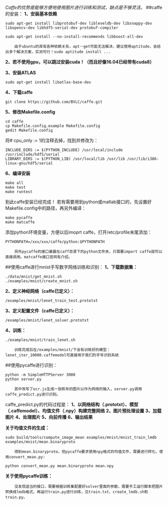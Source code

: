 *Caffe的优势是能够方便地使用图片进行训练和测试，缺点是不够灵活。*
##caffe的安装：
**1、安装基本依赖**

```
sudo apt-get install libprotobuf-dev libleveldb-dev libsnappy-dev libopencv-dev libhdf5-serial-dev protobuf-compiler
```

```
sudo apt-get install --no-install-recommends libboost-all-dev
```

		由于ubuntu的库有各种依赖关系，apt－get可能无法解决，建议使用aptitude，会给出多个解决方案，实测可行！sudo aptitude install ...

**2、若不使用gpu，可以跳过安装cuda！（而且好像16.04已经带有cuda8）**

**3、安装ATLAS**

```
sudo apt-get install libatlas-base-dev
```

**4、下载caffe**

```
git clone https://github.com/BVLC/caffe.git
```

**5、修改Makefile.config**

```
cd caffe
cp Makefile.config.example Makefile.config 
gedit Makefile.config
```

将# cpu_only := 1的注释去掉，找到并修改为：

```
INCLUDE_DIRS := $(PYTHON_INCLUDE) /usr/local/include /usr/include/hdf5/serial
LIBRARY_DIRS := $(PYTHON_LIB) /usr/local/lib /usr/lib /usr/lib/i386-linux-gnu/hdf5/serial
```

**6、编译安装**

```
make all
make test
make runtest
```

到此caffe安装已经完成！
若有需要用到python或matlab接口的，先设置好Makefile.config中的路径，再另外编译：

```
make pycaffe
make matcaffe
```

添加python环境变量，方便以后imoprt caffe，打开/etc/profile末尾添加：

```
PYTHONPATH=/xxx/xxx/caffe/python:$PYTHONPATH
```

		另外pycaffe的接口暴露在caff目录下的python文件夹，只需要import caffe就可以直接调用。matcaffe接口官网有介绍。

##使用caffe进行mnist手写数字网络训练和识别：
**1、下载数据集：**

```
./data/mnist/get_mnist.sh
./examples/mnist/create_mnist.sh
```

**2、定义神经网络（caffe已定义）：**

```
/examples/mnist/lenet_train_test.prototxt
```

**3、定义配置文件（caffe已定义）：**

```
/examples/mnist/lenet_solver.prototxt
```

**4、训练：**

```
./examples/mnist/train_lenet.sh
```

		训练完成后在/examples/mnist/下会有训练好的模型：lenet_iter_10000.caffemodel可直接用于我们的手写识别系统

##使用pycaffe进行识别：

```
python -m SimpleHTTPServer 3000
python server.py
```

		其中改写了ocr.js生成一张帆布的图片以作为网络的输入，server.py调用caffe_predict.py进行识别。
caffe_predict.py的代码过程是：
**1、以网络结构（.prototxt）、模型（.caffemodel）、均值文件（.npy）构建完整网络**
**2、图片预处理设置**
**3、加载图片**
**4、处理图片**
**5、向前传播**
**6、输出结果**

**关于均值文件的生成：**

```
sudo build/tools/compute_image_mean examples/mnist/mnist_train_lmdb examples/mnist/mean.binaryproto
```
		得到mean.binaryproto，但pycaffe要求使用npy格式的均值文件，需要进行转化，使用convert_mean.py:

```
python convert_mean.py mean.binaryproto mean.npy
```
**关于使用pycaffe训练：**

		没发现适当的接口，需要根据训练集配置好solver里面的参数，需要手工运行脚本把图片转换成lmdb格式，再运行train.py进行训练，见train.txt、create_lmdb.sh和train.py。

